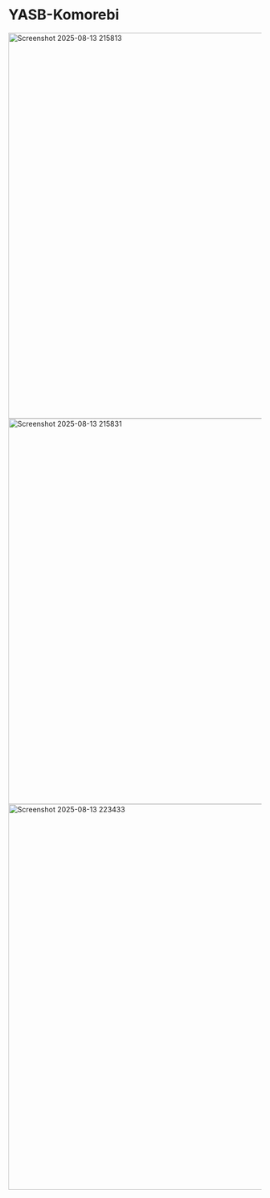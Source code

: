 # YASB-Komorebi

<img width="1366" height="768" alt="Screenshot 2025-08-13 215813" src="https://github.com/user-attachments/assets/8fb19a1e-47cb-477e-9153-179fbe2f779f" />
<img width="1366" height="768" alt="Screenshot 2025-08-13 215831" src="https://github.com/user-attachments/assets/9783f4f6-10fc-42b1-90b1-05eac609050d" />
<img width="1366" height="768" alt="Screenshot 2025-08-13 223433" src="https://github.com/user-attachments/assets/abf3c7ab-0507-463a-8cc4-177ca1e9b13e" />
